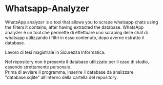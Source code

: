 # Whatsapp-Analyzer
WhatsApp analyzer is a tool that allows you to scrape whatsapp chats using the filters it contains, after having extracted the database.
WhatsApp analyzer è un tool che permette di effettuare uno scraping delle chat di whatsapp utilizzando i filtri in esso contenuto, dopo averne estratto il database. 

Lavoro di tesi magistrale in Sicurezza Informatica. <br>

Nel repository non è presente il database utilizzato per il caso di studio, essendo strettamente personale. <br>
Prima di avviare il programma, inserire il database da analizzare "database.sqlite" all'interno della cartella del repository. <br>




